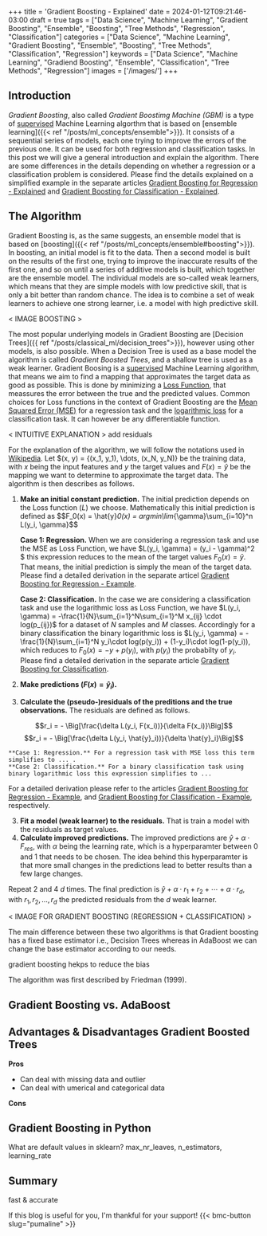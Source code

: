 +++
title = 'Gradient Boosting - Explained'
date = 2024-01-12T09:21:46-03:00
draft = true
tags = ["Data Science", "Machine Learning", "Gradient Boosting", "Ensemble", "Boosting", "Tree Methods", "Regression", "Classification"]
categories = ["Data Science", "Machine Learning", "Gradient Boosting", "Ensemble", "Boosting", "Tree Methods", "Classification", "Regression"]
keywords = ["Data Science", "Machine Learning", "Gradiend Boosting", "Ensemble", "Classification", "Tree Methods", "Regression"]
images = ['/images/']
+++

## Introduction

*Gradient Boosting*, also called *Gradient Boostimg Machine (GBM)* is a type of [supervised](supervised_unsupervised.md#supervised) Machine Learning algorthm that is based on [ensemble learning]({{< ref "/posts/ml_concepts/ensemble">}}). It consists of a sequential series of models, each one trying to improve the errors of the previous one. It can be used for both regression and classification tasks. In this post we will give a general introduction and explain the algorithm. There are some differences in the details depending on whether a regression or a classification problem is considered. Please find the details explained on a simplified example in the separate articles [Gradient Boosting for Regression - Explained]() and [Gradient Boosting for Classification - Explained]().

## The Algorithm

Gradient Boosting is, as the same suggests, an ensemble model that is based on [boosting]({{< ref "/posts/ml_concepts/ensemble#boosting">}}). In boosting, an initial model is fit to the data. Then a second model is built on the results of the first one, trying to improve the inaccurate results of the first one, and so on until a series of additive models is built, which together are the ensemble model. The individual models are so-called weak learners, which means that they are simple models with low predictive skill, that is only a bit better than random chance. The idea is to combine a set of weak learners to achieve one strong learner, i.e. a model with high predictive skill. 

< IMAGE BOOSTING >

The most popular underlying models in Gradient Boosting are [Decision Trees]({{ ref "/posts/classical_ml/decision_trees">}}), however using other models, is also possible. When a Decision Tree is used as a base model the algorithm is called *Gradient Boosted Trees*, and a shallow tree is used as a weak learner. Gradient Boosing is a [supervised]() Machine Learning algorithm, that means we aim to find a mapping that approximates the target data as good as possible. This is done by minimizing a [Loss Function](), that meassures the error between the true and the predicted values. Common choices for Loss functions in the context of Gradient Boosting are the [Mean Squared Error (MSE)]() for a regression task and the [logarithmic loss]() for a classification task. It can however be any differentiable function. 

< INTUITIVE EXPLANATION > add residuals

For the explanation of the algorithm, we will follow the notations used in [Wikipedia](https://en.m.wikipedia.org/wiki/Gradient_boosting). Let $(x, y) = {(x_1, y_1), \dots, (x_N, y_N)} be the training data, with $x$ being the input features and $y$ the target values and $F(x)=\hat{y}$ be the mapping we want to determine to approximate the target data. The algorithm is then describes as follows.

1. **Make an initial constant prediction.** The initial prediction depends on the Loss function ($L$) we choose. Mathematically this initial prediction is defined as $$F_0(x) = \hat{y}_0(x) = argmin\lim_{\gamma}\sum_{i=10}^n L(y_i, \gamma}$$

	**Case 1: Regression.** When we are considering a regression task and use the MSE as Loss Function, we have $L(y_i, \gamma) = (y_i - \gamma)^2 $ this expression reduces to the  mean of the target values $F_{0}(x) = \bar{y}$. That means, the initial prediction is simply the mean of the target data. Please find a detailed derivation in the separate articel [Gradient Boosting for Regression - Example]().

	**Case 2: Classification.** In the case we are considering a classification task and use the logarithmic loss as Loss Function, we have $L(y_i, \gamma) = -\frac{1}{N}\sum_{i=1}^N\sum_{i=1}^M x_{ij} \cdot log(p_{ij})$ for a dataset of $N$ samples and $M$ classes. Accordingly for a binary classification the binary logarithmic loss is $L(y_i, \gamma) = -\frac{1}{N}\sum_{i=1}^N y_i\cdot log(p(y_i)) + (1-y_i)\cdot log(1-p(y_i)), which reduces to $F_{0}(x) = -y + p(y_i)$, with $p(y_i)$ the probabilty of $y_i$. Please find a detailed derivation in the separate article [Gradient Boosting for Classification](). 

2. **Make predictions ($F(x)=\hat{y}_i$).** 

3. **Calculate the (pseudo-)residuals of the preditions and the true observations.** The residuals are defined as follows. 

$$r_i = - \Big[\frac{\delta L(y_i, F(x_i))}{\delta F(x_i)}\Big]$$
$$r_i = - \Big[\frac{\delta L(y_i, \hat{y}_i))}{\delta \hat{y}_i}\Big]$$

	**Case 1: Regression.** For a regression task with MSE loss this term simplifies to ... . 
	**Case 2: Classification.** For a binary classification task using binary logarithmic loss this expression simplifies to ...
For a detailed derivation please refer to the articles [Gradient Boosting for Regression - Example](), and [Gradient Boosting for Classification - Example](), respectively.

3. **Fit a model (weak learner) to the residuals.** That is train a model with the residuals as target values.
4. **Calculate improved predictions.** The improved predictions are $\hat{y} + \alpha \cdot F_{res}$, with $\alpha$ being the learning rate, which is a hyperparamter between $0$ and $1$ that needs to be chosen. The idea behind this hyperparamter is that more small changes in the predictions lead to better results than a few large changes.


Repeat 2 and 4 $d$ times.
The final prediction is $\hat{y} + \alpha \cdot r_1 + r_2 + \cdots + \alpha \cdot r_d$, with $r_1, r_2, \dots, r_d$ the predicted residuals from the $d$ weak learner.

< IMAGE FOR GRADIENT BOOSTING (REGRESSION + CLASSIFICATION) > 

The main difference between these two algorithms is that Gradient boosting has a fixed base estimator i.e., Decision Trees whereas in AdaBoost we can change the base estimator according to our needs.


gradient boosting hekps to reduce the bias

The algorithm was first described by Friedman (1999). 


## Gradient Boosting vs. AdaBoost

## Advantages & Disadvantages Gradient Boosted Trees

**Pros**

* Can deal with missing data and outlier
* Can deal with umerical and categorical data

**Cons**

## Gradient Boosting in Python

What are default values in sklearn? max_nr_leaves, n_estimators, learning_rate

## Summary

fast & accurate

If this blog is useful for you, I'm thankful for your support!
{{< bmc-button slug="pumaline" >}}

